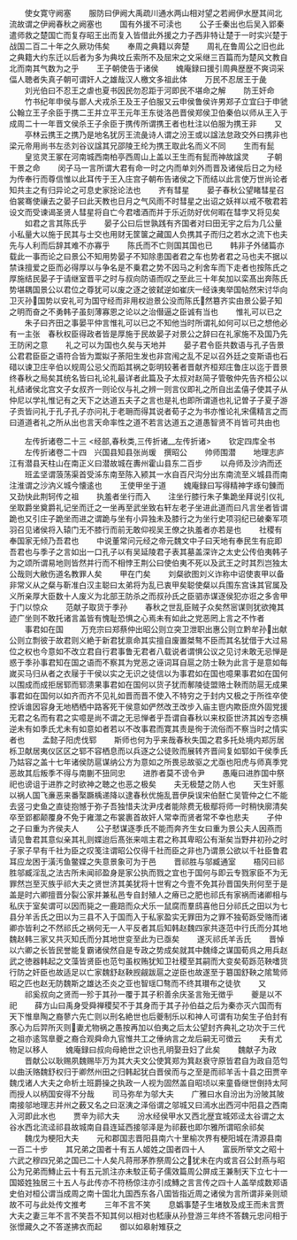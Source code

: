 <!-- { "loadSidebar": true } -->
　　使女寛守阙塞
　　服防曰伊阙大禹疏川通水两山相对望之若阙伊水歴其间北流故谓之伊阙春秋之阙塞也
　　国有外援不可渎也
　　公子壬秦出也后吴入郢秦遣师救之楚国亡而复存昭王出而复入皆借此外援之力子西非特让楚于一时实兴楚于战国二百二十年之久厥功伟矣
　　奉周之典籍以奔楚
　　周礼在鲁周公之旧也此之典籍大约东迁以后者为多为典坟丘索所不及屈宋之文采继三百篇而为楚风文教自北而南其气数为之乎
　　王子朝使告于诸侯
　　媿庵録曰援引周典歴歴不爽词采偪人聴者失真子朝可谓奸人之雄哉汉人檄文多祖此体
　　万民不忍居王于彘
　　刘光伯曰不忍王之虐也夏书因民勿忍距于河即民不堪命之解
　　防王奸命
　　竹书纪年申侯与鄫人犬戎杀王及王子伯服又云申侯鲁侯许男郑子立宜臼于申虢公翰立王子余臣于携二王并立平王元年王东徙洛邑晋侯郑侯卫伯秦伯以师从王入于成周二十一年晋文侯杀王子余臣于携传所谓携王者也杜注以伯服为携王非
　　又
　　亭林云携王之携乃是地名犹厉王流彘诗人谓之汾王或以諡法怠政交外曰携非也梁元帝用尚书左丞刘谷议諡其兄邵陵王纶为携王取此名而义不同
　　生而有髭
　　皇览灵王冢在河南城西南柏亭西周山上盖以王生而有髭而神故諡灵
　　子朝干景之命
　　闵子马一言所谓大君有命一时之内而单刘外而晋及诸侯后日之为经为传奉行而尊信惟以此耳传于王入庄宫子朝布告诸侯之下而结以此言使万世尚论者知共主之有归异论之可息史家捴论法也
　　齐有彗星
　　晏子春秋公望睹彗星召伯裳骞使禳去之晏子曰此天教也日月之气风雨不时彗星之出诏之妖祥以戒不敬君若设文而受谏谒圣贤人彗星将自亡今君嗜酒而并于乐近防好优何暇在彗孛又将见矣
　　如君之言其陈氏乎
　　晏子公曰后世孰践有齐国者对曰田无宇之后为几公量小私量大以施于民其与士交也用财无筐箧之藏国人负携其子而归之若水之流下也夫先与人利而后辞其难不亦寡乎
　　陈氏而不亡则国其国也已
　　韩非子外储篇亦载此一事而论之曰景公不知用势晏子不知除患国者君之车也势者君之马也夫不据以禁诛擅爱之臣而必得厚以与争名是不乗君之势不因马之利舍车而下走者也按陈氏之厚施结民晏子于请继室晋平之时与叔向防语而叹之至此三十年矣加以栾髙出奔陈氏势堪耦国景公以君位之尊犹可以废之逐之彼弑逆如崔庆一经诛夷举国帖然宋讨华向卫灭孙国势以安礼可为国守经而非用权迨景公没而陈氏然簒齐实由景公晏子知之明而奋之不勇韩子虽刻薄寡恩之论以之治僣逼之臣诚有当也
　　惟礼可以已之
　　朱子曰齐田之事晏平仲言惟礼可以已之不知他当时所谓礼如何可以已之想他必有一主张　春秋权臣得政者皆是厚施于民故晏子对景公之辞曰在礼家施不及国乃先王防闲之意
　　礼之可以为国也久矣与天地并
　　晏子君令臣共数语与孔子告景公君君臣臣之语符合皆为鬻姒子荼阳生发也非宫闱之乱不足以召外廷之变斯语也石碏以谏卫庄辛伯以规周公忌父而蹈其祸之彰明较著者晋献齐桓郑庄鲁庄以迄于晋景终春秋之局矣其统名皆曰礼论礼最详者此篇及子太叔对赵简子管敬仲先告齐桓公以礼结诸侯北宫文子女叔齐一则论仪与礼之辨一则言仪即礼之所自出孟僖子使其子从仲尼以学礼惟记有之天下之达道五夫子之言也是礼也即所谓道也礼记曽子子夏子游子贡皆问礼于孔子孔子亦问礼于老耼而得其说者荀子之为书亦惟论礼宋儒精言之而曰道道者礼之所从出也言天命率性之道不若言达道五之道愚智贤不肖皆可共由也

　　左传折诸卷二十三
<经部,春秋类,三传折诸__左传折诸>
　　钦定四库全书
　　左传折诸卷二十四　兴国县知县张尚瑗　撰昭公
　　帅师围潜
　　地理志庐江有潜县天柱山在南正义曰潜故城在夀州霍山县东二百步
　　以舟师及沙汭而还
　　班孟坚谓蒗荡渠首受泲东南至陈入颍其一水自百尺沟分出东南流至义城县而南注淮谓之沙汭义城今懐逺也
　　王使甲坐于道
　　媿庵録曰写得精神字琢句錬而又劲快此荆轲传之祖
　　执羞者坐行而入
　　注坐行膝行朱子集跪坐拜说引仪礼坐取爵坐奠爵礼记坐而迁之一坐再至武坐致右轩左老子坐进此道而曰凡言坐者皆谓跪也又引庄子跪坐而进之谓跪与坐有小异独未及膝行之为坐行史项羽纪已破秦军项羽召见诸侯将入辕门无不膝行而前无敢仰视吴王僚之执羞者亦若是也
　　社稷有奉国家无倾乃吾君也
　　中说董常问元经之帝元魏文中子曰天地有奉民生有庇即吾君也与季子之言如出一口孔子以有吴延陵君子表其墓盖深许之太史公传伯夷韩子为之颂所谓易地则皆然并行而不相悖王荆公曰使伯夷不死以及武王之时其烈岂独太公哉则大敝伤道名教罪人矣
　　甲在门矣
　　刘粲欲图刘义诈称中诏使衷甲以备非常义从之粲与靳准白汉主聪曰太弟将为乱已衷甲矣聪使粲以兵围东宫诛其官属及义所亲厚大臣数十人废义为北部王防杀之而叔孙氏之臣驷赤谋逐侯犯亦诳之多舎甲于门以惊众
　　范献子取货于季孙
　　春秋之世乱臣贼子众矣然宻谋则犹欲掩其迹广坐则不敢托诸言盖皆有愧耻恐惧之心焉未有如此之党恶罔上言之不怍者
　　事君如在国
　　万充宗曰郑蔡仲出昭公则立突卫泄职出惠公则立黔牟孙出献公则立剽彼于故君则义絶于新君犹禀命其实擅自废置桀骜不臣而其名犹借于大过易位之权也今意如不改立君自行君事鲁无君者八载说者谓惧公议之见讨未敢无忌惮是惑于季孙事君知在国之语而不察其为党恶之诬词耳自扈之防士鞅为此言于是意如每嵗买马归从者之衣屦于干侯以实之无识之徒信以为事君如在国也噫果事君如在国何以围成而成拒居郓而郓溃果事君如在国何以货子犹而鄟陵徒盟赂士鞅而防扈无成果事君如在国何以如齐而齐不见礼如晋而晋不使入不特穷之于封内又极之于所徃卒使控诉谁因容身无地栖栖中路客死干侯意如俨然改玊改步入庙主鬯内欺臣庶外固党援无君之名而有君之实噫是尚不谓之无忌惮者乎吾谓自春秋以来权臣世济其凶专恣横逆未有如季氏尤未有如意如者若以不改事君而寛其责是徇于流俗而不察当时之情实者也
　　孟懿子阳虎伐郓
　　斯师也何为乎来哉春秋失国之君多托处境内郑厉居栎卫献居夷仪区区之郓不容栖息而以兵逐之公徒败而展转齐晋间复如郓如干侯季氏乃姑容之盖十七年诸侯防扈谋纳公方为意如之所畏忌故驱之尤亟也阳虎与师真季党恶故其后叛季不得与南蒯不狃同忠
　　进胙者莫不谤令尹
　　愚庵曰进胙国中祭祀也谤诅于进胙之时欲神之聴之也恶之极矣
　　夫无极楚之防人也
　　天生奸慝以祸人国飞亷恶来番棸蹶楀递降以逮春秋优施乱晋伊戾误宋伯噽亡吴管仲之仁不能去竖刁史鱼之直徒抱憾于弥子吾独惜夫沈尹戌者能除费无极鄢将师一时稍快廓清矣卒至郢都颠覆身不免于雍澨之布裳裹首故奸人常幸而贤者常不幸也悲夫
　　子仲之子曰重为齐侯夫人
　　公子憖谋逐季氏不能而奔齐生女曰重为景公夫人因燕而请见鲁君其意似亲其礼则媟迨后髙张来唁主君之称其卑昭公有渐矣当野井初孙之时子家子早有千社为臣之叹笺注谓昭公仅得千社而臣之非也乃谓景公欲以千社臣鲁君耳应龙困于潢汚鱼鳖媟之失意景象可为于邑
　　晋祁胜与邬臧通室
　　梧冈曰祁胜邬臧淫乱之法古所未闻祁盈身是家公执而戮之宜也于国何与即云专戮家臣不为无罪然岂至灭族乎祁大夫之贤世济其美犹将十世宥之今壹不免其孙晋国失刑何至于是盖是时六卿擅晋分裂公家并兼私邑专自封殖人之瘠已之肥也祁氏有家祸而诸卿相与私庆于室矣谓可以因而毙之一鹿踣而众犬乐一鼠腐而羣鸱喜他日分祁氏之田以为七县分羊舌氏之田以为三县不入于国而入于私家盈实无罪田为之罪不独荀跞受赂而诸卿亦皆利之不然祁氏之祸何无一人平反者其后知韩赵魏四家共逐范中行氏而分其地魏赵韩三家又共灭知氏而分其地世变至此为已亟矣
　　遂灭祁氏羊舌氏
　　晋悼以六卿之长皆民誉能复霸诸侯然自是专政之势成矣就其中魏绛之谋国荀呉之用兵赵武之徳器韩起之文藻皆贤臣也范匄虽权贿犹知卫社稷至其嗣而大变矣荀跞范鞅嗜货行防之奸臣也故适足以亡家魏舒赵鞅觊觎跋扈之逆臣也故遂至于簒国舒鞅之隂鸷师昭之匹也赵无防魏斯之雄达丕炎之亚也智瑶□骜而不终其瓉布之徒欤
　　又
　　祁奚叔向之贤而一殄于其孙一覆于其子积善余庆圣言殆无徴乎
　　夔是以不祀
　　薛方山曰禹身受舜禅稷契不于其身而于其子孙伯益之后为秦亦灭六国而有天下惟臯陶之裔蓼六先亡则以刑名絶世也后夔制乐以和神人可谓有功矣生子伯封有豕心为后羿所灭则妻尤物祸之愚按再加以伯夷之后太公望封齐典礼之功次于三代之祖亦逺驾臯夔之裔合观舜命九官惟共工之倕纳言之龙后嗣无可徴云
　　夫有尤物足以移人
　　媿庵録曰叔向母絶世之识也孔明娶丑妇了此矣
　　魏献子为政
　　晋献公以耿赐夙魏赐毕万为其大夫文公使箕郑为箕赵衰守原皆君自为政自范匄以曲沃赂魏舒权归于卿然州田之归韩起犹白晋侯而与之至是而祁羊舌十县之田贾辛魏戊诸人大夫之命析土班爵操之执政一人视为固然盖自昭顷以来童昏继世倒持太阿而授人以柄国安得不分哉
　　司马弥牟为邬大夫
　　广雅曰水自汾出为汾陂其陂南接邬地理志并州之薮又名之曰沤洟之泽俗谓之邬城又曰漹水出西河中阳县之西南入河即此水也
　　贾辛为祁大夫
　　汾水经侯甲水又西北歴宜城郊迳太谷谓之太谷水西北流迳祁县故城南自县连延西接邬泽是为祁薮也即尔雅所谓昭余祁矣
　　魏戊为梗阳大夫
　　元和郡国志晋阳县南六十里榆次界有梗阳城在清源县南一百二十步
　　其兄弟之国者十有五人姬姓之国者四十人
　　富辰所举文之昭十六武之穆四兄弟之国已二十人矣凡蒋邢茅胙祭周公之犹未在内或言召公封燕与昭公为兄弟而鱄止云十有五元凯注亦未駮正荀子儒效篇周公屏成王兼制天下立七十一国姬姓独居三十五人与此传亦不符杨倞注亦引成鱄之言言传之四十人盖举成数郑语史伯对桓公谓当成周之南十国北九国西东各八国皆指近周之诸侯为言所谓非亲则顽故不可与此处传文推考
　　三年不言不笑
　　息嬀事楚子生堵敖及成王而未言贾大夫之妻三年不言不笑吾不知其何以相对也嵇康从孙登游三年终不答魏元忠问相于张憬藏久之不答遂拂衣而起
　　御以如皋射雉获之
